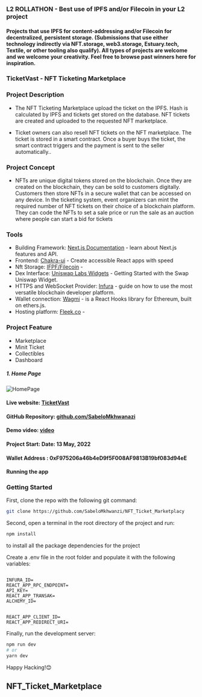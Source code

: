 ### L2 ROLLATHON - Best use of IPFS and/or Filecoin in your L2 project


#### Projects that use IPFS for content-addressing and/or Filecoin for decentralized, persistent storage. (Submissions that use either technology indirectly via NFT.storage, web3.storage, Estuary.tech, Textile, or other tooling also qualify). All types of projects are welcome and we welcome your creativity. Feel free to browse past winners here for inspiration.

<!-- [link to hackathon](https://gitcoin.co/issue/ipfs-and-filecoin/hackathons-bounties/6/100028834) -->

### TicketVast - NFT Ticketing Marketplace

### Project Description

- The NFT Ticketing Marketplace upload the ticket on the IPFS. Hash is calculated by IPFS and tickets get stored on the database. NFT tickets are created and uploaded to the requested NFT marketplace.

- Ticket owners can also resell NFT tickets on the NFT marketplace. The ticket is stored in a smart contract. Once a buyer buys the ticket, the smart contract triggers and the payment is sent to the seller automatically..

### Project Concept

- NFTs are unique digital tokens stored on the blockchain. Once they are created on the blockchain, they can be sold to customers digitally. Customers then store NFTs in a secure wallet that can be accessed on any device.
In the ticketing system, event organizers can mint the required number of NFT tickets on their choice of a blockchain platform. They can code the NFTs to set a sale price or run the sale as an auction where people can start a bid for tickets

### Tools

- Building Framework: [Next.js Documentation](https://nextjs.org/docs) - learn about Next.js features and API.
- Frontend: [Chakra-ui](https://chakra-ui.com/) - Create accessible React apps with speed
- Nft Storage: [IFPF/Filecoin]() - 
- Dex Interface: [Uniswap Labs Widgets](https://docs.uniswap.org/sdk/widgets/swap-widget) - Getting Started with the Swap Uniswap Widget.
- HTTPS and WebSocket Provider: [Infura](https://docs.infura.io/infura/networks/ethereum) - guide on how to use the most versatile blockchain developer platform.
- Wallet connection: [Wagmi](https://wagmi-xyz.vercel.app/) - is a React Hooks library for Ethereum, built on ethers.js.
- Hosting platform: [Fleek.co]() - 

### Project Feature

- Marketplace
- Minit Ticket
- Collectibles
- Dashboard

##### 1. Home Page

![HomePage]()

#### Live website: [TicketVast]()

#### GitHub Repository: [github.com/SabeloMkhwanazi](https://github.com/SabeloMkhwanzi/NFT_Ticket_Marketplac)

#### Demo video: [video]()

#### Project Start: Date: 13 May, 2022

#### Wallet Address : 0xF975206a46b4eD9f5F008AF9813B19bf083d94eE

#### Running the app

### Getting Started

First, clone the repo with the following git command:

```bash
git clone https://github.com/SabeloMkhwanzi/NFT_Ticket_Marketplacy
```

Second, open a terminal in the root directory of the project and run:

```bash
npm install
```

to install all the package dependencies for the project

Create a .env file in the root folder and populate it with the following variables:

```

INFURA_ID=
REACT_APP_RPC_ENDPOINT=
API_KEY=
REACT_APP_TRANSAK=
ALCHEMY_ID=


REACT_APP_CLIENT_ID=
REACT_APP_REDIRECT_URI=

```

Finally, run the development server:

```bash
npm run dev
# or
yarn dev
```

Happy Hacking!😊

## NFT_Ticket_Marketplace

